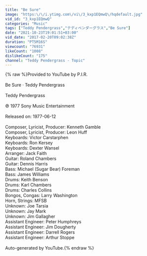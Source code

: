 ```yaml
---
title: "Be Sure"
image: "https:\/\/i.ytimg.com\/vi\/3_kxp1EQmwQ\/hqdefault.jpg"
vid_id: "3_kxp1EQmwQ"
categories: "Music"
tags: ["Teddy Pendergrass","テディペンダーグラス","Be Sure"]
date: "2021-10-23T19:01:51+03:00"
vid_date: "2017-02-20T09:02:38Z"
duration: "PT5M16S"
viewcount: "76931"
likeCount: "1008"
dislikeCount: "175"
channel: "Teddy Pendergrass - Topic"
---
```

{% raw %}Provided to YouTube by P.I.R.<br /><br />Be Sure · Teddy Pendergrass<br /><br />Teddy Pendergrass<br /><br />℗ 1977 Sony Music Entertainment<br /><br />Released on: 1977-06-12<br /><br />Composer, Lyricist, Producer: Kenneth Gamble<br />Composer, Lyricist, Producer: Leon Huff<br />Keyboards: Victor Carstarphen<br />Keyboards: Ron Kersey<br />Keyboards: Dexter Wansel<br />Arranger: Jack Faith<br />Guitar: Roland Chambers<br />Guitar: Dennis Harris<br />Bass: Michael (Sugar Bear) Foreman<br />Bass: James Williams<br />Drums: Keith Benson<br />Drums: Karl Chambers<br />Drums: Charles Collins<br />Bongos, Congas: Larry Washington<br />Horn, Strings: MFSB<br />Unknown: Joe Tarsia<br />Unknown: Jay Mark<br />Unknown: Jim Gallagher<br />Assistant  Engineer: Peter Humphreys<br />Assistant  Engineer: Jim Dougherty<br />Assistant  Engineer: Darrell Rogers<br />Assistant  Engineer: Arthur Stoppe<br /><br />Auto-generated by YouTube.{% endraw %}
